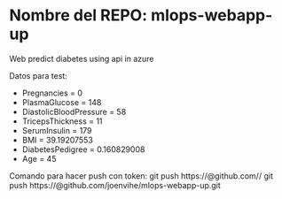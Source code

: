 # Nombre del REPO: mlops-webapp-up

Web predict diabetes using api in azure

Datos para test:

- Pregnancies = 0
- PlasmaGlucose = 148
- DiastolicBloodPressure = 58
- TricepsThickness = 11
- SerumInsulin = 179
- BMI = 39.19207553
- DiabetesPedigree = 0.160829008
- Age = 45

Comando para hacer push con token:
git push https://<token>@github.com/<nombre-usuario>/<nombre-repo>
git push https://<token>@github.com/joenvihe/mlops-webapp-up.git

<!-- Security scan triggered at 2025-09-01 23:30:40 -->

<!-- Security scan triggered at 2025-09-07 01:48:56 -->

<!-- Security scan triggered at 2025-09-09 05:23:51 -->

<!-- Security scan triggered at 2025-09-28 15:26:49 -->

<!-- Security scan triggered at 2025-10-08 09:07:15 -->